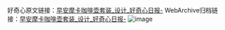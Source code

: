 好奇心原文链接：[早安摩卡咖啡壶套装_设计_好奇心日报-](https://www.qdaily.com/articles/2705.html)
WebArchive归档链接：[早安摩卡咖啡壶套装_设计_好奇心日报-](http://web.archive.org/web/20190623151328/https://www.qdaily.com/articles/2705.html)
![image](http://ww3.sinaimg.cn/large/007d5XDply1g3v6e7lvk9j30u02x6k2w)